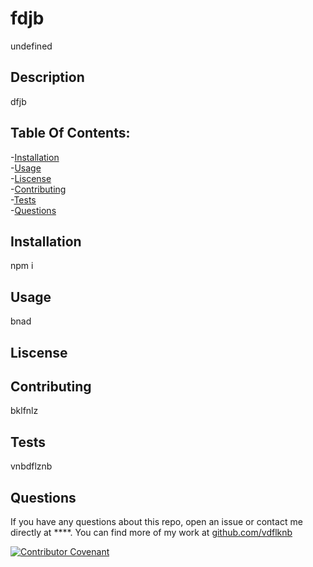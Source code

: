 
  # fdjb

  undefined

  ## Description

  dfjb

  ## Table Of Contents:

  -[Installation](#Installation) </br>
  -[Usage](#Usage) </br>
  -[Liscense](#Liscense) </br> 
  -[Contributing](#Contributing) </br>
  -[Tests](#Tests) </br>
  -[Questions](#Questions)

  ## Installation

  npm i

  ## Usage

  bnad

  ## Liscense 

  

  ## Contributing

  bklfnlz

  ## Tests

  vnbdflznb

  ## Questions

  If you have any questions about this repo, open an issue or contact me directly at ****. 
  You can find more of my work at [github.com/vdflknb](https://github.com/vdflknb/)

  [![Contributor Covenant](https://img.shields.io/badge/Contributor%20Covenant-v2.0%20adopted-ff69b4.svg)](code_of_conduct.md)
  